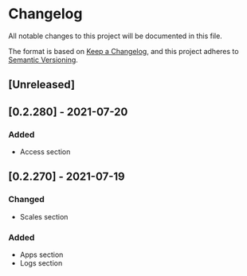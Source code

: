 # Changelog
All notable changes to this project will be documented in this file.

The format is based on [Keep a Changelog](https://keepachangelog.com/en/1.0.0/),
and this project adheres to [Semantic Versioning](https://semver.org/spec/v2.0.0.html).

## [Unreleased]

## [0.2.280] - 2021-07-20
### Added
- Access section

## [0.2.270] - 2021-07-19
### Changed
- Scales section
### Added
- Apps section
- Logs section
